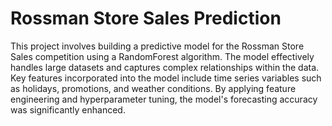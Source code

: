 # Rossman Store Sales Prediction 

This project involves building a predictive model for the Rossman Store Sales competition using a RandomForest algorithm. The model effectively handles large datasets and captures complex relationships within the data. Key features incorporated into the model include time series variables such as holidays, promotions, and weather conditions. By applying feature engineering and hyperparameter tuning, the model's forecasting accuracy was significantly enhanced.  










